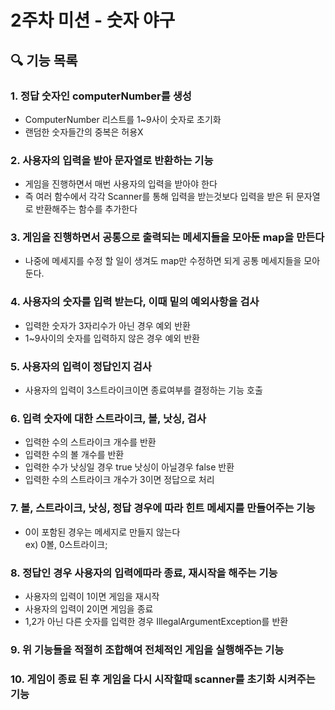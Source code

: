# 2주차 미션 - 숫자 야구

## 🔍 기능 목록
### 1. 정답 숫자인 computerNumber를 생성
- ComputerNumber 리스트를 1~9사이 숫자로 초기화
- 랜덤한 숫자들간의 중복은 허용X


### 2. 사용자의 입력을 받아 문자열로 반환하는 기능
- 게임을 진행하면서 매번 사용자의 입력을 받아야 한다
- 즉 여러 함수에서 각각 Scanner를 통해 입력을 받는것보다 입력을 받은 뒤 문자열로 반환해주는 함수를 추가한다 
  

### 3. 게임을 진행하면서 공통으로 출력되는 메세지들을 모아둔 map을 만든다
- 나중에 메세지를 수정 할 일이 생겨도 map만 수정하면 되게 공통 메세지들을 모아둔다. 


### 4. 사용자의 숫자를 입력 받는다, 이때 밑의 예외사항을 검사
- 입력한 숫자가 3자리수가 아닌 경우 예외 반환
- 1~9사이의 숫자를 입력하지 않은 경우 예외 반환


### 5. 사용자의 입력이 정답인지 검사
- 사용자의 입력이 3스트라이크이면 종료여부를 결정하는 기능 호출
  

### 6. 입력 숫자에 대한 스트라이크, 볼, 낫싱, 검사
- 입력한 수의 스트라이크 개수를 반환
- 입력한 수의 볼 개수를 반환
- 입력한 수가 낫싱일 경우 true 낫싱이 아닐경우 false 반환
- 입력한 수의 스트라이크 개수가 3이면 정답으로 처리


### 7. 볼, 스트라이크, 낫싱, 정답 경우에 따라 힌트 메세지를 만들어주는 기능  
- 0이 포함된 경우는 메세지로 만들지 않는다  
ex) 0볼, 0스트라이크;


### 8. 정답인 경우 사용자의 입력에따라 종료, 재시작을 해주는 기능
- 사용자의 입력이 1이면 게임을 재시작
- 사용자의 입력이 2이면 게임을 종료
- 1,2가 아닌 다른 숫자를 입력한 경우 IllegalArgumentException를 반환

### 9. 위 기능들을 적절히 조합해여 전체적인 게임을 실행해주는 기능


### 10. 게임이 종료 된 후 게임을 다시 시작할때 scanner를 초기화 시켜주는 기능 



